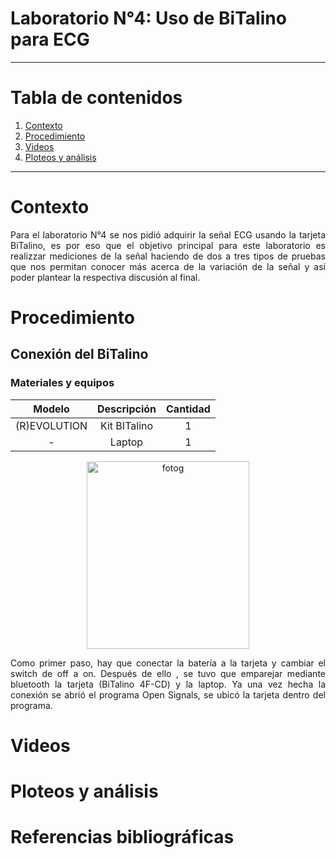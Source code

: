 # **Laboratorio N°4: Uso de BiTalino para ECG**

***

# **Tabla de contenidos**
1. [Contexto](#id1)
2. [Procedimiento](#id2)
3. [Videos](#id3)
4. [Ploteos y análisis](#id4)

***

# Contexto<a name="id1"></a>

<p align="justify">
Para el laboratorio N°4 se nos pidió adquirir la señal ECG usando la tarjeta BiTalino, es por eso que el objetivo principal para este laboratorio es realizzar mediciones de la señal haciendo de dos a tres tipos de pruebas que nos permitan conocer más acerca de la variación de la señal y así poder plantear la respectiva discusión al final.
</p>

# Procedimiento<a name="id2"></a>

## Conexión del BiTalino 

### Materiales y equipos 

|     Modelo       |                  Descripción                  |   Cantidad    |
|  :-------------: |:--------------------------------------------: |:-------------:|
| (R)EVOLUTION     | Kit BITalino                                  | 1             |
| -                | Laptop                                        | 1             |

<p align="center">
  <img src="https://github.com/GloriaAtencio/ISBIO_2024_G1/blob/9bf8572faf15a2d9865f73eedbf19251324cb4bf/ISB/Laboratorios/Im%C3%A1genes/ECG/mat_bitalino_emg.jpeg" alt="fotog" width="260" height="300"/>
</p>


<p align="justify">
Como primer paso, hay que conectar la batería a la tarjeta y cambiar el switch de off a on. Después de ello , se tuvo que emparejar mediante bluetooth la tarjeta (BiTalino 4F-CD) y la laptop. Ya una vez hecha la conexión se abrió el programa Open Signals, se ubicó la tarjeta dentro del programa.
</p>



# Videos<a name="id3"></a>


# Ploteos y análisis<a name="id2"></a>

# Referencias bibliográficas

